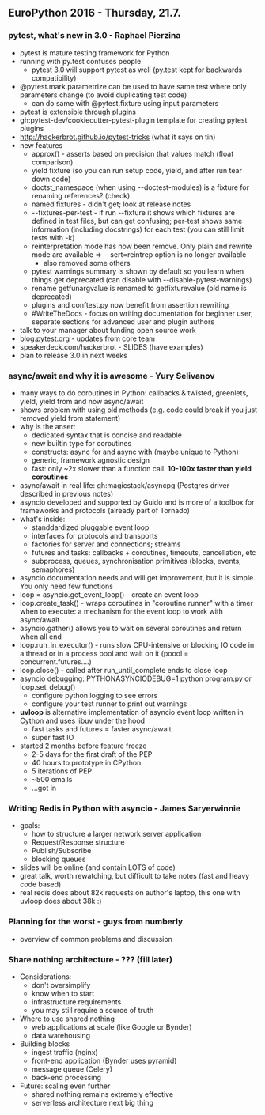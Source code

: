 ## EuroPython 2016 - Thursday, 21.7.

### pytest, what's new in 3.0 - Raphael Pierzina
* pytest is mature testing framework for Python
* running with py.test confuses people
	* pytest 3.0 will support pytest as well (py.test kept for backwards
	  compatibility)
* @pytest.mark.parametrize can be used to have same test where only parameters
  change (to avoid duplicating test code)
	* can do same with @pytest.fixture using input parameters
* pytest is extensible through plugins
* gh:pytest-dev/cookiecutter-pytest-plugin template for creating pytest plugins
* http://hackerbrot.github.io/pytest-tricks (what it says on tin)
* new features
	* approx() - asserts based on precision that values match (float
	  comparison)
	* yield fixture (so you can run setup code, yield, and after run tear
	  down code)
	* doctst_namespace (when using --doctest-modules) is a fixture for
	  renaming references? (check)
	* named fixtures - didn't get; look at release notes
	* --fixtures-per-test - if run --fixture it shows which fixtures are
	  defined in test files, but can get confusing; per-test shows same
	  information (including docstrings) for each test (you can still limit
	  tests with -k)
	* reinterpretation mode has now been remove. Only plain and rewrite
	  mode are available => --sert=reintrep option is no longer available
		* also removed some others
	* pytest warnings summary is shown by default so you learn when things
	  get deprecated (can disable with --disable-pytest-warnings)
	* rename getfunargvalue is renamed to getfixturevalue (old name is
	  deprecated)
	* plugins and conftest.py now benefit from assertion rewriting
	* #WriteTheDocs - focus on writing documentation for beginner user,
	  separate sections for advanced user and plugin authors
* talk to your manager about funding open source work
* blog.pytest.org - updates from core team
* speakerdeck.com/hackerbrot - SLIDES (have examples)
* plan to release 3.0 in next weeks


### async/await and why it is awesome - Yury Selivanov
* many ways to do coroutines in Python: callbacks & twisted, greenlets, yield,
  yield from and now async/await
* shows problem with using old methods (e.g. code could break if you just removed
  yield from statement)
* why is the anser:
	* dedicated syntax that is concise and readable
	* new builtin type for coroutines
	* constructs: async for and async with (maybe unique to Python)
	* generic, framework agnostic design
	* fast: only ~2x slower than a function call. **10-100x faster than yield
	  coroutines**
* async/await in real life: gh:magicstack/asyncpg (Postgres driver described in
  previous notes)
* asyncio developed and supported by Guido and is more of a toolbox for
  frameworks and protocols (already part of Tornado)
* what's inside:
	* standdardized pluggable event loop
	* interfaces for protocols and transports
	* factories for server and connections; streams
	* futures and tasks: callbacks + coroutines, timeouts, cancellation, etc
	* subprocess, queues, synchronisation primitives (blocks, events,
	  semaphores)
* asyncio documentation needs and will get improvement, but it is simple. You
  only need few functions
* loop = asyncio.get_event_loop() - create an event loop
* loop.create_task() - wraps coroutines in "coroutine runner" with a timer when
  to execute: a mechanism for
  the event loop to work with async/await
* asyncio.gather() allows you to wait on several coroutines and return when all
  end
* loop.run_in_executor() - runs slow CPU-intensive or blocking IO code in a
  thread or in a process pool and wait on it (poool = concurrent.futures....)
* loop.close() - called after run_until_complete ends to close loop
* asyncio debugging: PYTHONASYNCIODEBUG=1 python program.py or loop.set_debug()
	* configure python logging to see errors
	* configure your test runner to print out warnings
* **uvloop** is alternative implementation of asyncio event loop written in Cython
  and uses libuv under the hood
  * fast tasks and futures = faster async/await
  * super fast IO
* started 2 months before feature freeze
	* 2-5 days for the first draft of the PEP
	* 40 hours to prototype in CPython
	* 5 iterations of PEP
	* ~500 emails
	* ...got in


### Writing Redis in Python with asyncio - James Saryerwinnie
* goals:
    * how to structure a larger network server application
    * Request/Response structure
    * Publish/Subscribe
    * blocking queues
* slides will be online (and contain LOTS of code)
* great talk, worth rewatching, but difficult to take notes (fast and heavy
  code based)
* real redis does about 82k requests on author's laptop, this one with uvloop does about 38k :)


### Planning for the worst - guys from numberly
* overview of common problems and discussion


### Share nothing architecture - ??? (fill later)
* Considerations:
	* don't oversimplify
	* know when to start
	* infrastructure requirements
	* you may still require a source of truth
* Where to use shared nothing
	* web applications at scale (like Google or Bynder)
	* data warehousing
* Building blocks
	* ingest traffic (nginx)
	* front-end application (Bynder uses pyramid)
	* message queue (Celery)
	* back-end processing
* Future: scaling even further
	* shared nothing remains extremely effective
	* serverless architecture next big thing

